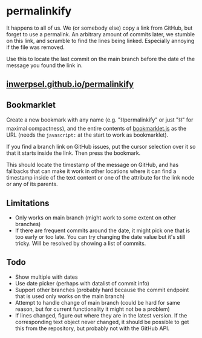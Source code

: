 # permalinkify

It happens to all of us. We (or somebody else) copy a link from GitHub, but forget to use a permalink.
An arbitrary amount of commits later, we stumble on this link, and scramble to find the lines being linked.
Especially annoying if the file was removed.

Use this to locate the last commit on the main branch before the date of the message you found the link in.

## [inwerpsel.github.io/permalinkify](https://inwerpsel.github.io/permalinkify)

## Bookmarklet
Create a new bookmark with any name (e.g. "⛓permalinkify" or just "⛓" for maximal compactness),
and the entire contents of [bookmarklet.js](https://github.com/Inwerpsel/permalinkify/blob/main/bookmarklet.js) as the URL (needs the `javascript:` at the start to work as bookmarklet).

If you find a branch link on GitHub issues, put the cursor selection over it so that it starts inside the link.
Then press the bookmark.

This should locate the timestamp of the message on GitHub, and has fallbacks that can make it work in other locations
where it can find a timestamp inside of the text content or one of the attribute for the link node or any of its parents.

## Limitations
* Only works on main branch (might work to some extent on other branches)
* If there are frequent commits around the date, it might pick one that is too early or too late.
You can try changing the date value but it's still tricky.
Will be resolved by showing a list of commits.

## Todo
* Show multiple with dates
* Use date picker (perhaps with datalist of commit info)
* Support other branches (probably hard because the commit endpoint that is used only works on the main branch)
* Attempt to handle change of main branch (could be hard for same reason, but for current functionality it might not be a problem)
* If lines changed, figure out where they are in the latest version. If the corresponding text object never changed,
it should be possible to get this from the repository, but probably not with the GitHub API.
